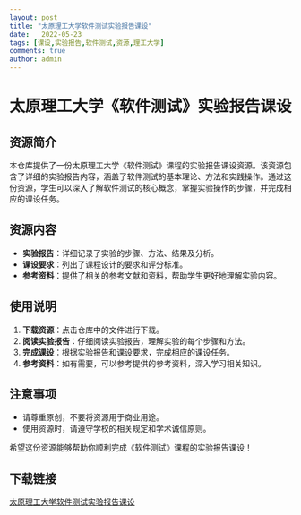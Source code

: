 ```yaml
---
layout: post
title: "太原理工大学软件测试实验报告课设"
date:   2022-05-23
tags: [课设,实验报告,软件测试,资源,理工大学]
comments: true
author: admin
---
```

# 太原理工大学《软件测试》实验报告课设

## 资源简介

本仓库提供了一份太原理工大学《软件测试》课程的实验报告课设资源。该资源包含了详细的实验报告内容，涵盖了软件测试的基本理论、方法和实践操作。通过这份资源，学生可以深入了解软件测试的核心概念，掌握实验操作的步骤，并完成相应的课设任务。

## 资源内容

- **实验报告**：详细记录了实验的步骤、方法、结果及分析。
- **课设要求**：列出了课程设计的要求和评分标准。
- **参考资料**：提供了相关的参考文献和资料，帮助学生更好地理解实验内容。

## 使用说明

1. **下载资源**：点击仓库中的文件进行下载。
2. **阅读实验报告**：仔细阅读实验报告，理解实验的每个步骤和方法。
3. **完成课设**：根据实验报告和课设要求，完成相应的课设任务。
4. **参考资料**：如有需要，可以参考提供的参考资料，深入学习相关知识。

## 注意事项

- 请尊重原创，不要将资源用于商业用途。
- 使用资源时，请遵守学校的相关规定和学术诚信原则。

希望这份资源能够帮助你顺利完成《软件测试》课程的实验报告课设！

## 下载链接

[太原理工大学软件测试实验报告课设](https://pan.quark.cn/s/bce9fabc6dfd)